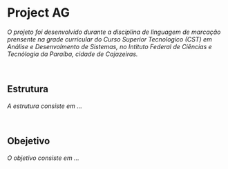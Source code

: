 # Project AG
<p>
  <i>O projeto foi desenvolvido durante a disciplina de linguagem de marcação prensente na grade curricular do Curso Superior Tecnologico (CST) em Análise e Desenvolmento de Sistemas, no <a>Intituto Federal de Ciências e Tecnólogia da Paraíba</a>, cidade de Cajazeiras.
  </i>
</p>
<br> 

## Estrutura
<p>
  <i>A estrutura consiste em ...</i>
</p>
<br>

## Obejetivo
<p>
  <i>O objetivo consiste em ...</i>
</p>
<br>

